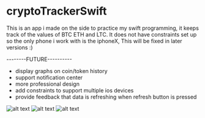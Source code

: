 # cryptoTrackerSwift
This is an app i made on the side to practice my swift programming,
it keeps track of the values of BTC ETH and LTC. 
It does not have constraints set up so the only phone i work with is the iphoneX, This will be fixed in later versions :)

--------FUTURE----------
* display graphs on coin/token history
* support notification center
* more professional design
* add constraints to support multiple ios devices
* provide feedback that data is refreshing when refresh button is pressed




![alt text](https://i.imgur.com/jmP75Wc.png)
![alt text](https://i.imgur.com/ZZ4X104.png)
![alt text](https://i.imgur.com/hEckmac.png)
